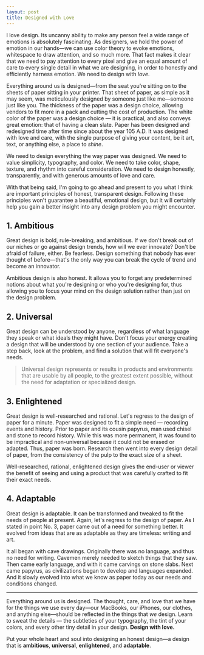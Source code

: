 ```yaml
---
layout: post
title: Designed with Love
---
```

<p class="text--lead">I love design. Its uncanny ability to make any person feel a wide range of emotions is absolutely fascinating. As designers, we hold the power of emotion in our hands—we can use color theory to evoke emotions, whitespace to draw attention, and so much more. That fact makes it clear that we need to pay attention to every pixel and give an equal amount of care to every single detail in what we are designing, in order to honestly and efficiently harness emotion. We need to design with <i>love</i>.</p>

Everything around us is designed—from the seat you're sitting on to the sheets of paper sitting in your printer. That sheet of paper, as simple as it may seem, was meticulously designed by someone just like me—someone just like you. The thickness of the paper was a design choice, allowing vendors to fit more in a pack and cutting the cost of production. The white color of the paper was a design choice — it is practical, and also conveys great emotion: that of having a clean slate. Paper has been designed and redesigned time after time since about the year 105 A.D. It was designed with love and care, with the single purpose of giving your content, be it art, text, or anything else, a place to *shine*.

We need to design everything the way paper was designed. We need to value simplicity, typography, and color. We need to take color, shape, texture, and rhythm into careful consideration. We need to design honestly, transparently, and with generous amounts of love and care.

With that being said, I'm going to go ahead and present to you what I think are important principles of honest, transparent design. Following these principles won't guarantee a beautiful, emotional design, but it will certainly help you gain a better insight into any design problem you might encounter.

## 1. Ambitious
Great design is bold, rule-breaking, and ambitious. If we don't break out of our niches or go against design trends, how will we ever innovate? Don't be afraid of failure, either. Be fearless. Design something that nobody has ever thought of before—that's the only way you can break the cycle of trend and become an innovator.

Ambitious design is also honest. It allows you to forget any predetermined notions about what you're designing or who you're designing for, thus allowing you to focus your mind on the design solution rather than just on the design problem.

## 2. Universal
Great design can be understood by anyone, regardless of what language they speak or what ideals they might have. Don't focus your energy creating a design that will be understood by one section of your audience. Take a step back, look at the problem, and find a solution that will fit everyone's needs.

>Universal design represents or results in products and environments that are usable by all people, to the greatest extent possible, without the need for adaptation or specialized design.

## 3. Enlightened
Great design is well-researched and rational. Let's regress to the design of paper for a minute. Paper was designed to fit a simple need — recording events and history. Prior to paper and its cousin papyrus, man used chisel and stone to record history. While this was more permanent, it was found to be impractical and non-universal because it could not be erased or adapted. Thus, paper was born. Research then went into every design detail of paper, from the consistency of the pulp to the exact size of a sheet.

Well-researched, rational, enlightened design gives the end-user or viewer the benefit of seeing and using a product that was carefully crafted to fit their exact needs.

## 4. Adaptable
Great design is adaptable. It can be transformed and tweaked to fit the needs of people at present. Again, let's regress to the design of paper. As I stated in point No. 3, paper came out of a need for something better. It evolved from ideas that are as adaptable as they are timeless: writing and art.

It all began with cave drawings. Originally there was no language, and thus no need for writing. Cavemen merely needed to sketch things that they saw. Then came early language, and with it came carvings on stone slabs. Next came papyrus, as civilizations began to develop and languages expanded. And it slowly evolved into what we know as paper today as our needs and conditions changed.

<hr class="hr--short">

Everything around us is designed. The thought, care, and love that we have for the things we use every day—our MacBooks, our iPhones, our clothes, and anything else—should be reflected in the things that *we* design. Learn to sweat the details — the subtleties of your typography, the tint of your colors, and every other tiny detail in your design. **Design with love.**

Put your whole heart and soul into designing an honest design—a design that is **ambitious**, **universal**, **enlightened**, and **adaptable**.